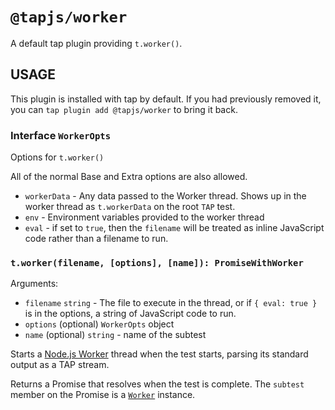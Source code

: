# `@tapjs/worker`

A default tap plugin providing `t.worker()`.

## USAGE

This plugin is installed with tap by default. If you had
previously removed it, you can `tap plugin add @tapjs/worker` to
bring it back.

### Interface `WorkerOpts`

Options for `t.worker()`

All of the normal Base and Extra options are also allowed.

- `workerData` - Any data passed to the Worker thread.
  Shows up in the worker thread as `t.workerData` on the root
  `TAP` test.
- `env` - Environment variables provided to the worker thread
- `eval` - if set to `true`, then the `filename` will be treated
  as inline JavaScript code rather than a filename to run.

### `t.worker(filename, [options], [name]): PromiseWithWorker`

Arguments:

- `filename` `string` - The file to execute in the thread, or if
  `{ eval: true }` is in the options, a string of JavaScript code
  to run.
- `options` (optional) `WorkerOpts` object
- `name` (optional) `string` - name of the subtest

Starts a [Node.js
Worker](https://nodejs.org/api/worker_threads.html#class-worker)
thread when the test starts, parsing its standard output as a TAP
stream.

Returns a Promise that resolves when the test is complete. The
`subtest` member on the Promise is a
[`Worker`](https://tapjs.github.io/tapjs/classes/_tapjs_core.worker.Worker.html)
instance.
